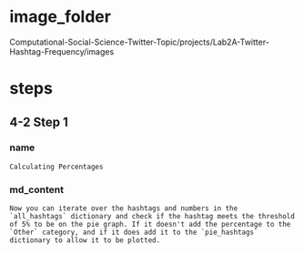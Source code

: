 # image_folder
Computational-Social-Science-Twitter-Topic/projects/Lab2A-Twitter-Hashtag-Frequency/images

# steps

## 4-2 Step 1
### name
```
Calculating Percentages
```

### md_content 
```
Now you can iterate over the hashtags and numbers in the `all_hashtags` dictionary and check if the hashtag meets the threshold of 5% to be on the pie graph. If it doesn't add the percentage to the `Other` category, and if it does add it to the `pie_hashtags` dictionary to allow it to be plotted. 
```




